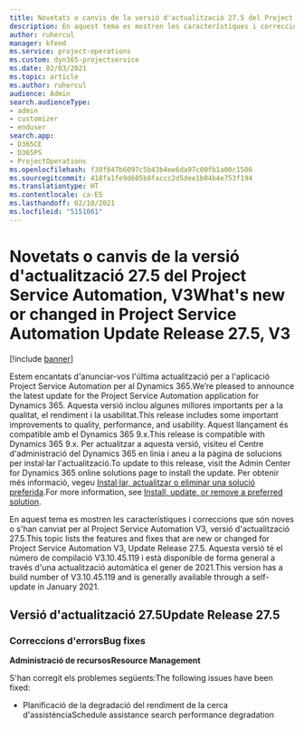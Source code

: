 ```yaml
---
title: Novetats o canvis de la versió d'actualització 27.5 del Project Service Automation revisió, V3
description: En aquest tema es mostren les característiques i correccions que hi ha disponibles per al llançament de l'actualització 27.5, V3, de Project Service Automation.
author: ruhercul
manager: kfend
ms.service: project-operations
ms.custom: dyn365-projectservice
ms.date: 02/03/2021
ms.topic: article
ms.author: ruhercul
audience: Admin
search.audienceType:
- admin
- customizer
- enduser
search.app:
- D365CE
- D365PS
- ProjectOperations
ms.openlocfilehash: f38f847b6097c5b43b4ee6da97c00fb1a00c1506
ms.sourcegitcommit: 418fa1fe9d605b8faccc2d5dee1b04b4e753f194
ms.translationtype: HT
ms.contentlocale: ca-ES
ms.lasthandoff: 02/10/2021
ms.locfileid: "5151061"
---
```

# <a name="whats-new-or-changed-in-project-service-automation-update-release-275-v3"></a><span data-ttu-id="82248-103">Novetats o canvis de la versió d'actualització 27.5 del Project Service Automation, V3</span><span class="sxs-lookup"><span data-stu-id="82248-103">What's new or changed in Project Service Automation Update Release 27.5, V3</span></span>

[!include [banner](../includes/psa-now-project-operations.md)]

<span data-ttu-id="82248-104">Estem encantats d'anunciar-vos l'última actualització per a l'aplicació Project Service Automation per al Dynamics 365.</span><span class="sxs-lookup"><span data-stu-id="82248-104">We’re pleased to announce the latest update for the Project Service Automation application for Dynamics 365.</span></span> <span data-ttu-id="82248-105">Aquesta versió inclou algunes millores importants per a la qualitat, el rendiment i la usabilitat.</span><span class="sxs-lookup"><span data-stu-id="82248-105">This release includes some important improvements to quality, performance, and usability.</span></span> <span data-ttu-id="82248-106">Aquest llançament és compatible amb el Dynamics 365 9.x.</span><span class="sxs-lookup"><span data-stu-id="82248-106">This release is compatible with Dynamics 365 9.x.</span></span> <span data-ttu-id="82248-107">Per actualitzar a aquesta versió, visiteu el Centre d'administració del Dynamics 365 en línia i aneu a la pàgina de solucions per instal·lar l'actualització.</span><span class="sxs-lookup"><span data-stu-id="82248-107">To update to this release, visit the Admin Center for Dynamics 365 online solutions page to install the update.</span></span> <span data-ttu-id="82248-108">Per obtenir més informació, vegeu [Instal·lar, actualitzar o eliminar una solució preferida](https://docs.microsoft.com/power-platform/admin/install-remove-preferred-solution).</span><span class="sxs-lookup"><span data-stu-id="82248-108">For more information, see [Install, update, or remove a preferred solution](https://docs.microsoft.com/power-platform/admin/install-remove-preferred-solution).</span></span>

<span data-ttu-id="82248-109">En aquest tema es mostren les característiques i correccions que són noves o s'han canviat per al Project Service Automation V3, versió d'actualització 27.5.</span><span class="sxs-lookup"><span data-stu-id="82248-109">This topic lists the features and fixes that are new or changed for Project Service Automation V3, Update Release 27.5.</span></span> <span data-ttu-id="82248-110">Aquesta versió té el número de compilació V3.10.45.119 i està disponible de forma general a través d'una actualització automàtica el gener de 2021.</span><span class="sxs-lookup"><span data-stu-id="82248-110">This version has a build number of V3.10.45.119 and is generally available through a self-update in January 2021.</span></span>

## <a name="update-release-275"></a><span data-ttu-id="82248-111">Versió d'actualització 27.5</span><span class="sxs-lookup"><span data-stu-id="82248-111">Update Release 27.5</span></span>

### <a name="bug-fixes"></a><span data-ttu-id="82248-112">Correccions d'errors</span><span class="sxs-lookup"><span data-stu-id="82248-112">Bug fixes</span></span>


<span data-ttu-id="82248-113">**Administració de recursos**</span><span class="sxs-lookup"><span data-stu-id="82248-113">**Resource Management**</span></span>

<span data-ttu-id="82248-114">S'han corregit els problemes següents:</span><span class="sxs-lookup"><span data-stu-id="82248-114">The following issues have been fixed:</span></span>

- <span data-ttu-id="82248-115">Planificació de la degradació del rendiment de la cerca d'assistència</span><span class="sxs-lookup"><span data-stu-id="82248-115">Schedule assistance search performance degradation</span></span>
